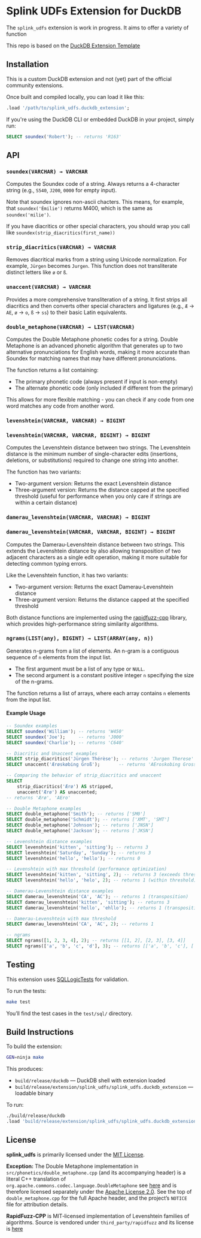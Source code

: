# Splink UDFs Extension for DuckDB

The `splink_udfs` extension is work in progress. It aims to offer a variety of function



This repo is based on the [DuckDB Extension Template](https://github.com/duckdb/extension-template)
## Installation

This is a custom DuckDB extension and not (yet) part of the official community extensions.

Once built and compiled locally, you can load it like this:

```sql
.load '/path/to/splink_udfs.duckdb_extension';
```

If you're using the DuckDB CLI or embedded DuckDB in your project, simply run:

```sql
SELECT soundex('Robert'); -- returns 'R163'
```

## API

### `soundex(VARCHAR) → VARCHAR`

Computes the Soundex code of a string. Always returns a 4-character string (e.g., `S540`, `J200`, `0000` for empty input).

Note that soundex ignores non-ascii chacters.  This means, for example, that `soundex('Émilie')` returns M400, which is the same as `soundex('milie')`.

If you have diacritics or other special characters, you should wrap you call like `soundex(strip_diacritics(first_name))`

### `strip_diacritics(VARCHAR) → VARCHAR`

Removes diacritical marks from a string using Unicode normalization. For example, `Jürgen` becomes `Jurgen`. This function does not transliterate distinct letters like `ø` or `ß`.

### `unaccent(VARCHAR) → VARCHAR`

Provides a more comprehensive transliteration of a string. It first strips all diacritics and then converts other special characters and ligatures (e.g., `Æ` → `AE`, `ø` → `o`, `ß` → `ss`) to their basic Latin equivalents.

### `double_metaphone(VARCHAR) → LIST(VARCHAR)`

Computes the Double Metaphone phonetic codes for a string. Double Metaphone is an advanced phonetic algorithm that generates up to two alternative pronunciations for English words, making it more accurate than Soundex for matching names that may have different pronunciations.

The function returns a list containing:
- The primary phonetic code (always present if input is non-empty)
- The alternate phonetic code (only included if different from the primary)

This allows for more flexible matching - you can check if any code from one word matches any code from another word.

### `levenshtein(VARCHAR, VARCHAR) → BIGINT`
### `levenshtein(VARCHAR, VARCHAR, BIGINT) → BIGINT`

Computes the Levenshtein distance between two strings. The Levenshtein distance is the minimum number of single-character edits (insertions, deletions, or substitutions) required to change one string into another.

The function has two variants:
- Two-argument version: Returns the exact Levenshtein distance
- Three-argument version: Returns the distance capped at the specified threshold (useful for performance when you only care if strings are within a certain distance)

### `damerau_levenshtein(VARCHAR, VARCHAR) → BIGINT`
### `damerau_levenshtein(VARCHAR, VARCHAR, BIGINT) → BIGINT`

Computes the Damerau-Levenshtein distance between two strings. This extends the Levenshtein distance by also allowing transposition of two adjacent characters as a single edit operation, making it more suitable for detecting common typing errors.

Like the Levenshtein function, it has two variants:
- Two-argument version: Returns the exact Damerau-Levenshtein distance
- Three-argument version: Returns the distance capped at the specified threshold

Both distance functions are implemented using the [rapidfuzz-cpp](https://github.com/rapidfuzz/rapidfuzz-cpp) library, which provides high-performance string similarity algorithms.

### `ngrams(LIST(any), BIGINT) → LIST(ARRAY(any, n))`

Generates n-grams from a list of elements. An n-gram is a contiguous sequence of `n` elements from the input list.

- The first argument must be a list of any type or `NULL`.
- The second argument is a constant positive integer `n` specifying the size of the n-grams.

The function returns a list of arrays, where each array contains `n` elements from the input list.

#### Example Usage

```sql
-- Soundex examples
SELECT soundex('William'); -- returns 'W450'
SELECT soundex('Joe');     -- returns 'J000'
SELECT soundex('Charlie'); -- returns 'C640'

-- Diacritic and Unaccent examples
SELECT strip_diacritics('Jürgen Thérèse'); -- returns 'Jurgen Therese'
SELECT unaccent('Ærøskøbing Groß');       -- returns 'AEroskobing Gross'

-- Comparing the behavior of strip_diacritics and unaccent
SELECT
    strip_diacritics('Ærø') AS stripped,
    unaccent('Ærø') AS unaccented;
-- returns 'Ærø', 'AEro'

-- Double Metaphone examples
SELECT double_metaphone('Smith'); -- returns ['SM0']
SELECT double_metaphone('Schmidt'); -- returns ['XMT', 'SMT']
SELECT double_metaphone('Johnson'); -- returns ['JNSN']
SELECT double_metaphone('Jackson'); -- returns ['JKSN']

-- Levenshtein distance examples
SELECT levenshtein('kitten', 'sitting'); -- returns 3
SELECT levenshtein('Saturday', 'Sunday'); -- returns 3
SELECT levenshtein('hello', 'hello'); -- returns 0

-- Levenshtein with max threshold (performance optimization)
SELECT levenshtein('kitten', 'sitting', 2); -- returns 3 (exceeds threshold)
SELECT levenshtein('hello', 'helo', 2); -- returns 1 (within threshold)

-- Damerau-Levenshtein distance examples
SELECT damerau_levenshtein('CA', 'AC'); -- returns 1 (transposition)
SELECT damerau_levenshtein('kitten', 'sitting'); -- returns 3
SELECT damerau_levenshtein('hello', 'ehllo'); -- returns 1 (transposition)

-- Damerau-Levenshtein with max threshold
SELECT damerau_levenshtein('CA', 'AC', 2); -- returns 1

-- ngrams
SELECT ngrams([1, 2, 3, 4], 2); -- returns [[1, 2], [2, 3], [3, 4]]
SELECT ngrams(['a', 'b', 'c', 'd'], 3); -- returns [['a', 'b', 'c'], ['b', 'c', 'd']]

```

## Testing

This extension uses [SQLLogicTests](https://duckdb.org/dev/sqllogictest/intro.html) for validation.

To run the tests:

```bash
make test
```

You’ll find the test cases in the `test/sql/` directory.

## Build Instructions

To build the extension:

```bash
GEN=ninja make
```

This produces:

* `build/release/duckdb` — DuckDB shell with extension loaded
* `build/release/extension/splink_udfs/splink_udfs.duckdb_extension` — loadable binary

To run:

```bash
./build/release/duckdb
.load 'build/release/extension/splink_udfs/splink_udfs.duckdb_extension'
```

## License

**splink_udfs** is primarily licensed under the [MIT License](LICENSE).



**Exception:**
The Double Metaphone implementation in `src/phonetics/double_metaphone.cpp` (and its accompanying header) is a literal C++ translation of `org.apache.commons.codec.language.DoubleMetaphone` see [here](https://javadoc.io/doc/commons-codec/commons-codec/1.6/org/apache/commons/codec/language/DoubleMetaphone.html) and is therefore licensed separately under the [Apache License 2.0](LICENSE-APACHE). See the top of `double_metaphone.cpp` for the full Apache header, and the project’s `NOTICE` file for attribution details.


**RapidFuzz‑CPP** is MIT‑licensed implementation of Levenshtein families of algorithms.  Source is vendored under `third_party/rapidfuzz` and its license is [here](LICENSE_RAPIDFUZZ)